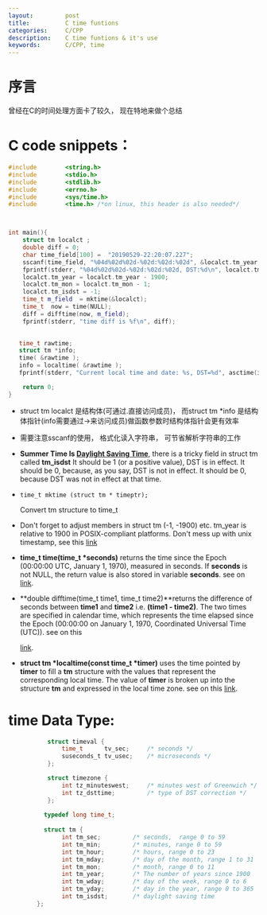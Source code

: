 ```yaml
---
layout:     	post
title:      	C time funtions
categories: 	C/CPP
description:   	C time funtions & it's use
keywords: 		C/CPP, time
---
```


# 序言

曾经在C的时间处理方面卡了较久， 现在特地来做个总结

# C code snippets：

```cpp
#include        <string.h>
#include        <stdio.h>
#include        <stdlib.h>
#include        <errno.h>
#include        <sys/time.h>
#include        <time.h> /*on linux, this header is also needed*/



int main(){
    struct tm localct ;
    double diff = 0;
    char time_field[100] =  "20190529-22:20:07.227";
    sscanf(time_field, "%04d%02d%02d-%02d:%02d:%02d", &localct.tm_year, &localct.tm_mon, &localct.tm_mday, &localct.tm_hour, &localct.tm_min, &localct.tm_sec);
    fprintf(stderr, "%04d%02d%02d-%02d:%02d:%02d, DST:%d\n", localct.tm_year, localct.tm_mon, localct.tm_mday, localct.tm_hour, localct.tm_min, localct.tm_sec, localct.tm_isdst);
    localct.tm_year = localct.tm_year - 1900;
    localct.tm_mon = localct.tm_mon - 1;
    localct.tm_isdst = -1;
    time_t m_field  = mktime(&localct);
    time_t  now = time(NULL);
    diff = difftime(now, m_field);
    fprintf(stderr, "time diff is %f\n", diff);

  
   time_t rawtime;
   struct tm *info;
   time( &rawtime );
   info = localtime( &rawtime );
   fprintf(stderr, "Current local time and date: %s, DST=%d", asctime(info), info->tm_isdst);

    return 0;
}

```

-  struct tm localct 是结构体(可通过.直接访问成员)， 而struct tm *info 是结构体指针(info需要通过->来访问成员)做函数参数时结构体指针会更有效率

- 需要注意sscanf的使用， 格式化读入字符串， 可节省解析字符串的工作

- **Summer Time Is [Daylight Saving Time](<https://en.wikipedia.org/wiki/Daylight_saving_time>)**, there is a tricky field in struct tm called **tm_isdst**
      It should be 1 (or a positive value), DST is in effect.
      It should be 0, because, as you say, DST is not in effect.
      It should be 0, because DST was not in effect at that time.

- ```
  time_t mktime (struct tm * timeptr); 
  ```

  Convert tm structure to time_t   

- Don't forget to adjust members in struct tm (-1, -1900) etc.  tm_year is relative to 1900 in POSIX-compliant platforms. Don't mess up with unix timestamp, see this [link](https://stackoverflow.com/questions/45355478/why-is-the-tm-year-member-in-struct-tm-relative-to-1900-rather-than-1970-in-c-on)

- **time_t time(time_t \*seconds)** returns the time since the Epoch (00:00:00 UTC, January 1, 1970), measured in seconds. If **seconds** is not NULL, the return value is also stored in variable **seconds**. see on [link](https://www.tutorialspoint.com/c_standard_library/c_function_time.htm).

- **double difftime(time_t time1, time_t time2)**returns the difference of seconds between **time1** and **time2** i.e. **(time1 - time2)**. The two times are specified in calendar time, which represents the time elapsed since the Epoch (00:00:00 on January 1, 1970, Coordinated Universal Time (UTC)). see on this

  [link](https://www.tutorialspoint.com/c_standard_library/c_function_difftime.htm).

- **struct tm \*localtime(const time_t \*timer)** uses the time pointed by **timer** to fill a **tm** structure with the values that represent the corresponding local time. The value of **timer** is broken up into the structure **tm** and expressed in the local time zone. see on this [link](<https://www.tutorialspoint.com/c_standard_library/c_function_localtime.htm>).

  

# time Data Type:

```c
           struct timeval {
               time_t      tv_sec;     /* seconds */
               suseconds_t tv_usec;    /* microseconds */
           };

           struct timezone {
               int tz_minuteswest;     /* minutes west of Greenwich */
               int tz_dsttime;         /* type of DST correction */
           };
		
		  typedef long time_t;
		  
		  struct tm {
               int tm_sec;         /* seconds,  range 0 to 59          */
               int tm_min;         /* minutes, range 0 to 59           */
               int tm_hour;        /* hours, range 0 to 23             */
               int tm_mday;        /* day of the month, range 1 to 31  */
               int tm_mon;         /* month, range 0 to 11             */
               int tm_year;        /* The number of years since 1900   */
               int tm_wday;        /* day of the week, range 0 to 6    */
               int tm_yday;        /* day in the year, range 0 to 365  */
               int tm_isdst;       /* daylight saving time             */	
		};
```

